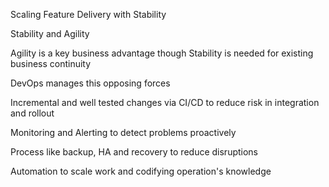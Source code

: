 Scaling Feature Delivery with Stability​

Stability and Agility​

Agility is a key business advantage though Stability is needed for existing business continuity​

DevOps manages this opposing forces​

Incremental and well tested changes via CI/CD to reduce risk in integration and rollout​

 Monitoring and Alerting to detect problems proactively​

Process like  backup, HA and recovery to reduce disruptions​

Automation to scale work and codifying operation's knowledge​

​